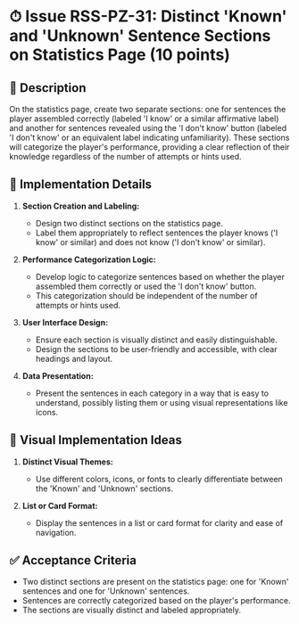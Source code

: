# ⏱ Issue RSS-PZ-31: Distinct 'Known' and 'Unknown' Sentence Sections on Statistics Page (10 points)

## 📝 Description

On the statistics page, create two separate sections: one for sentences the player assembled correctly (labeled 'I know' or a similar affirmative label) and another for sentences revealed using the 'I don't know' button (labeled 'I don't know' or an equivalent label indicating unfamiliarity). These sections will categorize the player's performance, providing a clear reflection of their knowledge regardless of the number of attempts or hints used.

## 🔨 Implementation Details

1. **Section Creation and Labeling:**
   - Design two distinct sections on the statistics page.
   - Label them appropriately to reflect sentences the player knows ('I know' or similar) and does not know ('I don't know' or similar).

2. **Performance Categorization Logic:**
   - Develop logic to categorize sentences based on whether the player assembled them correctly or used the 'I don't know' button.
   - This categorization should be independent of the number of attempts or hints used.

3. **User Interface Design:**
   - Ensure each section is visually distinct and easily distinguishable.
   - Design the sections to be user-friendly and accessible, with clear headings and layout.

4. **Data Presentation:**
   - Present the sentences in each category in a way that is easy to understand, possibly listing them or using visual representations like icons.

## 🎨 Visual Implementation Ideas

1. **Distinct Visual Themes:**
   - Use different colors, icons, or fonts to clearly differentiate between the 'Known' and 'Unknown' sections.

2. **List or Card Format:**
   - Display the sentences in a list or card format for clarity and ease of navigation.

## ✅ Acceptance Criteria

- Two distinct sections are present on the statistics page: one for 'Known' sentences and one for 'Unknown' sentences.
- Sentences are correctly categorized based on the player's performance.
- The sections are visually distinct and labeled appropriately.
